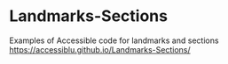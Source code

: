 # Landmarks-Sections
Examples of Accessible code for landmarks and sections https://accessiblu.github.io/Landmarks-Sections/
